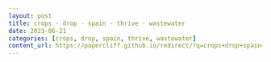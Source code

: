 ```yaml
---
layout: post
title: crops · drop · spain · thrive · wastewater
date: 2023-06-21
categories: [crops, drop, spain, thrive, wastewater]
content_url: https://papercliff.github.io/redirect/?q=crops+drop+spain+thrive+wastewater&tbs=cdr:1,cd_min:6/20/2023,cd_max:6/22/2023
---
```

